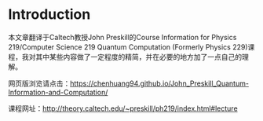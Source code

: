 # Introduction

本文章翻译于Caltech教授John Preskill的Course Information for  Physics 219/Computer Science 219 Quantum Computation (Formerly Physics 229)课程，我对其中某些内容做了一定程度的精简，并在必要的地方加了一点自己的理解。

网页版浏览请点击：https://chenhuang94.github.io/John_Preskill_Quantum-Information-and-Computation/

课程网址：http://theory.caltech.edu/~preskill/ph219/index.html#lecture